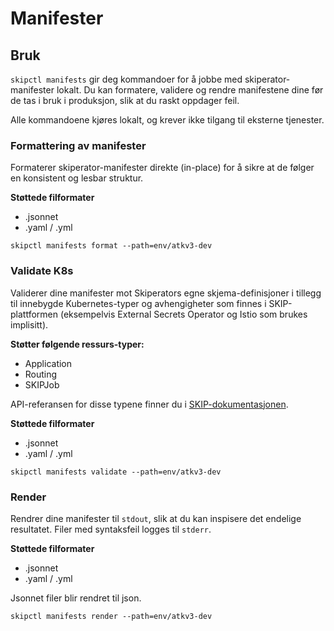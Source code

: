 # Manifester

## Bruk

`skipctl manifests` gir deg kommandoer for å jobbe med skiperator-manifester lokalt. Du kan formatere, validere og rendre manifestene dine før de tas i bruk i produksjon, slik at du raskt oppdager feil.

Alle kommandoene kjøres lokalt, og krever ikke tilgang til eksterne tjenester.

### Formattering av manifester

Formaterer skiperator-manifester direkte (in-place) for å sikre at de følger en konsistent og lesbar struktur.

**Støttede filformater**
- .jsonnet
- .yaml / .yml

```shell
skipctl manifests format --path=env/atkv3-dev
```

### Validate K8s

Validerer dine manifester mot Skiperators egne skjema-definisjoner i tillegg til innebygde Kubernetes-typer og avhengigheter som finnes i SKIP-plattformen (eksempelvis External Secrets Operator og Istio som brukes implisitt).

**Støtter følgende ressurs-typer:**
-  Application
-  Routing
-  SKIPJob

API-referansen for disse typene finner du i [SKIP-dokumentasjonen](https://skip.kartverket.no/docs/applikasjon-utrulling/skiperator/api-docs).


**Støttede filformater**
- .jsonnet
- .yaml / .yml


```shell
skipctl manifests validate --path=env/atkv3-dev
```



### Render

Rendrer dine manifester til `stdout`, slik at du kan inspisere det endelige resultatet. Filer med syntaksfeil logges til `stderr`.

**Støttede filformater**
- .jsonnet
- .yaml / .yml

Jsonnet filer blir rendret til json.

```shell
skipctl manifests render --path=env/atkv3-dev
```
